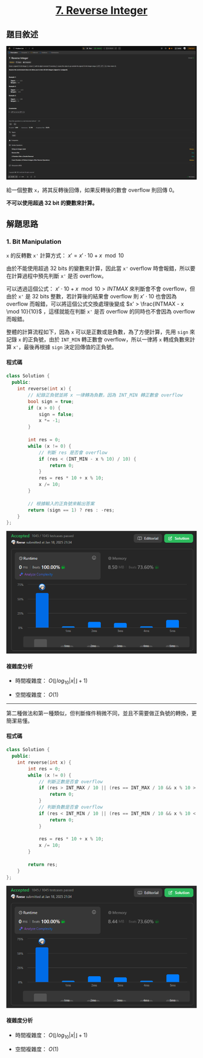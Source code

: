 # <center> [7. Reverse Integer](https://leetcode.com/problems/reverse-integer/description/) </center>

## 題目敘述

[![](https://raw.githubusercontent.com/reese60525/ForPicGo/main/ForPicGo/Pictures/202501181753746.png)](https://raw.githubusercontent.com/reese60525/ForPicGo/main/ForPicGo/Pictures/202501181753746.png)

給一個整數 `x`，將其反轉後回傳，如果反轉後的數會 overflow 則回傳 0。

**不可以使用超過 32 bit 的變數來計算。**

## 解題思路

### 1. Bit Manipulation

`x` 的反轉數 `x'` 計算方式： $x' = x' \cdot 10 + x \mod 10$

由於不能使用超過 32 bits 的變數來計算，因此當 `x'` overflow 時會報錯，所以要在計算過程中預先判斷 `x'` 是否 overflow。

可以透過這個公式： $x' \cdot 10 + x \mod 10 > INTMAX$ 來判斷會不會 overflow，但由於 `x'` 是 32 bits 整數，若計算後的結果會 overflow 則 $x' \cdot 10$ 也會因為 overflow 而報錯，可以將這個公式交換處理後變成 $x' > \frac{INTMAX - x \mod 10}{10}$ ，這樣就能在判斷 `x'` 是否 overflow 的同時也不會因為 overflow 而報錯。

整體的計算流程如下，因為 `x` 可以是正數或是負數，為了方便計算，先用 `sign` 來記錄 `x` 的正負號，由於 `INT_MIN` 轉正數會 overflow，所以一律將 `x` 轉成負數來計算 `x'`，最後再根據 `sign` 決定回傳值的正負號。

#### 程式碼

```cpp {.line-numbers}
class Solution {
  public:
    int reverse(int x) {
        // 紀錄正負號並將 x 一律轉為負數，因為 INT_MIN 轉正數會 overflow
        bool sign = true;
        if (x > 0) {
            sign = false;
            x *= -1;
        }

        int res = 0;
        while (x != 0) {
            // 判斷 res 是否會 overflow
            if (res < (INT_MIN - x % 10) / 10) {
                return 0;
            }
            res = res * 10 + x % 10;
            x /= 10;
        }

        // 根據輸入的正負號來輸出答案
        return (sign == 1) ? res : -res;
    }
};
```

[![](https://raw.githubusercontent.com/reese60525/ForPicGo/main/ForPicGo/Pictures/202501182134134.png)](https://raw.githubusercontent.com/reese60525/ForPicGo/main/ForPicGo/Pictures/202501182134134.png)

#### 複雜度分析

- 時間複雜度： $O(\lfloor log_{10}|x| \rfloor + 1)$

- 空間複雜度： $O(1)$

---

第二種做法和第一種類似，但判斷條件稍微不同，並且不需要做正負號的轉換，更簡潔易懂。

#### 程式碼

```cpp {.line-numbers}
class Solution {
  public:
    int reverse(int x) {
        int res = 0;
        while (x != 0) {
            // 判斷正數是否會 overflow
            if (res > INT_MAX / 10 || (res == INT_MAX / 10 && x % 10 > 7)) {
                return 0;
            }
            // 判斷負數是否會 overflow
            if (res < INT_MIN / 10 || (res == INT_MIN / 10 && x % 10 < -8)) {
                return 0;
            }

            res = res * 10 + x % 10;
            x /= 10;
        }

        return res;
    }
};
```

[![](https://raw.githubusercontent.com/reese60525/ForPicGo/main/ForPicGo/Pictures/202501182151706.png)](https://raw.githubusercontent.com/reese60525/ForPicGo/main/ForPicGo/Pictures/202501182151706.png)

#### 複雜度分析

- 時間複雜度： $O(\lfloor log_{10}|x| \rfloor + 1)$

- 空間複雜度： $O(1)$
